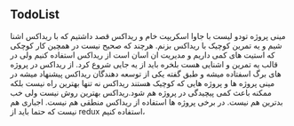 ## TodoList

مینی پروژه تودو لیست با جاوا اسکریپت خام و ریداکس  قصد داشتیم که با ریداکس اشنا شیم و یه تمرین کوچیک با ریداکس بزنم.
هرچند که صحیح نیست در همچین کار کوچکی که استیت های کمی داریم  و مدیریت ان اسان است از ریداکس استفاده کنیم ولی در قالب یه تمرین و اشنایی هست بلخره باید از یه جایی شروع کرد.
از ریداکس در پروژه های برگ اسفتاده میشه و طبق گفته یکی از توسعه دهندگان ریداکس پیشنهاد میشه در مینی پروژه ها و پروژه هایی که کوچیک هستند ریداکس نه تنها بهترین راه نیست بلکه ممکنه باعث کمی پیچیدگی در پروژه هم شود.ریداکس بهترین روش نیست ولی خب بدترین هم نیست. در برخی پروژه ها استفاده از ریداکس منطقی هم نیست. اجباری هم نیست که حتما باید از redux استفاده کنیم،
